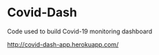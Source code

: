 # Covid-Dash

Code used to build Covid-19 monitoring dashboard

http://covid-dash-app.herokuapp.com/

